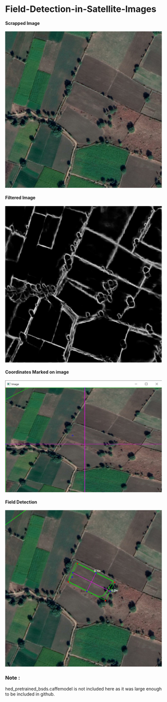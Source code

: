 # Field-Detection-in-Satellite-Images

#### Scrapped Image
![Scrapped Image](images/imagee2.png)


#### Filtered Image
![Filtered Image](images/hed_filter.png)


#### Coordinates Marked on image
![Coordinates](images/coordinates.png)


#### Field Detection
![Area Detected](images/res.png)


### Note : 
hed_pretrained_bsds.caffemodel is not included here as it was large enough to be included in github.
